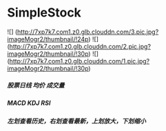 # SimpleStock
![] (http://7xp7k7.com1.z0.glb.clouddn.com/3.pic.jpg?imageMogr2/thumbnail/!24p)
![] (http://7xp7k7.com1.z0.glb.clouddn.com/2.pic.jpg?imageMogr2/thumbnail/!30p)
![] (http://7xp7k7.com1.z0.glb.clouddn.com/1.pic.jpg?imageMogr2/thumbnail/!30p)

##### 股票日线 均价 成交量
##### MACD KDJ RSI
##### 左划查看历史，右划查看最新，上划放大，下划缩小